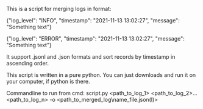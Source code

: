 This is a script for merging logs in format:

{"log_level": "INFO", "timestamp": "2021-11-13 13:02:27", "message": "Something text"}

{"log_level": "ERROR", "timestamp": "2021-11-13 13:02:27", "message": "Something text"}

It support .jsonl and .json formats and sort records by timestamp in ascending order.

This script is written in a pure python. You can just downloads and run it on your computer, if python is there.

Commandline to run from cmd: script.py <path_to_log_1> <path_to_log_2>...<path_to_log_n> -o <path_to_merged_log\name_file.json(l)>
